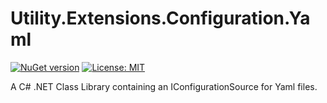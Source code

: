 # Utility.Extensions.Configuration.Yaml

[![NuGet version](https://img.shields.io/nuget/v/Utility.Extensions.Configuration.Yaml.svg)](https://www.nuget.org/packages/Utility.Extensions.Configuration.Yaml/)
[![License: MIT](https://img.shields.io/badge/License-MIT-blue.svg)](https://github.com/jpdillingham/Utility.Extensions.Configuration.Yaml/blob/master/LICENSE)

A C# .NET Class Library containing an IConfigurationSource for Yaml files.